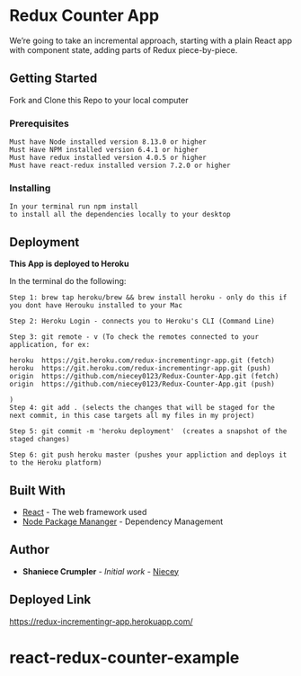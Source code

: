 # Redux Counter App
We’re going to take an incremental approach, starting with a plain React app with component state, adding parts of Redux piece-by-piece.


## Getting Started

Fork and Clone this Repo to your local computer 

### Prerequisites
```
Must have Node installed version 8.13.0 or higher
Must Have NPM installed version 6.4.1 or higher 
Must have redux installed version 4.0.5 or higher
Must have react-redux installed version 7.2.0 or higher
```

### Installing
```
In your terminal run npm install 
to install all the dependencies locally to your desktop
```

## Deployment

**This App is deployed to Heroku**

In the terminal do the following:

```
Step 1: brew tap heroku/brew && brew install heroku - only do this if you dont have Herouku installed to your Mac

Step 2: Heroku Login - connects you to Heroku's CLI (Command Line)

Step 3: git remote - v (To check the remotes connected to your application, for ex:

heroku  https://git.heroku.com/redux-incrementingr-app.git (fetch)
heroku  https://git.heroku.com/redux-incrementingr-app.git (push)
origin  https://github.com/niecey0123/Redux-Counter-App.git (fetch)
origin  https://github.com/niecey0123/Redux-Counter-App.git (push)

)
Step 4: git add . (selects the changes that will be staged for the next commit, in this case targets all my files in my project)

Step 5: git commit -m 'heroku deployment'  (creates a snapshot of the staged changes)

Step 6: git push heroku master (pushes your appliction and deploys it to the Heroku platform)
```

## Built With

* [React](https://reactjs.org/) - The web framework used
* [Node Package Mananger](https://docs.npmjs.com/cli/install) - Dependency Management



## Author

* **Shaniece Crumpler** - *Initial work* - [Niecey](https://github.com/niecey0123)


## Deployed Link 

 https://redux-incrementingr-app.herokuapp.com/
# react-redux-counter-example

